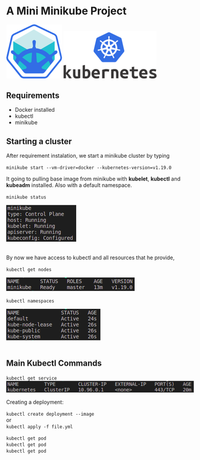 # A Mini Minikube Project


<img src="logos/minikube-logo.png" alt="minikube-logo" width="150" class="center">
<img src="logos/k8s-logo.png" alt="k8s-logo" width="250" class="center">

## Requirements
* Docker installed
* kubectl
* minikube

## Starting a cluster

After requirement instalation, we start a minikube cluster by typing

`minikube start --vm-driver=docker --kubernetes-version=v1.19.0`

It going to pulling base image from minikube with **kubelet**, **kubectl** and **kubeadm** installed. Also with a default namespace. 

`minikube status`

![minikube-status](screenshots/minikube-status.png)
<br>
<br>

By now we have access to kubectl and all resources that he provide, 

`kubectl get nodes`

![kubectl-get-nodes](screenshots/kubectl-get-nodes.png)


`kubectl namespaces`

![kubectl-namespaces](screenshots/kubectl-namespaces.png)
<br>
<br>

## Main Kubectl Commands

`kubectl get service`<br>
![kubectl-get-service`](screenshots/kubectl-get-service.png)


Creating a deployment:

`kubectl create deployment --image`<br>
or<br>
`kubectl apply -f file.yml`<br>



`kubectl get pod`<br>
`kubectl get pod`<br>
`kubectl get pod`<br>